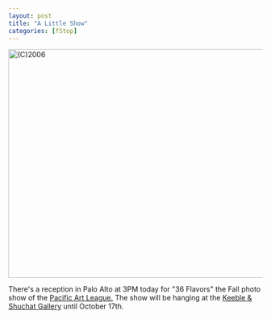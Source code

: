 ```yaml
---
layout: post
title: "A Little Show"
categories: [fStop]
---
```

<img title="(C)2006" src="http://www.botzilla.com/blog/pix2006/P1050284b.jpg" width="807" height="454" border="0" />

There's a reception in Palo Alto at 3PM today for "36 Flavors" the Fall photo show of the <a href="http://www.pacificartleage.org/">Pacific Art League.</a> The show will be hanging at the <a href="http://www.kspphoto.com/"> Keeble & Shuchat Gallery</a> until October 17th.

<!--more-->

